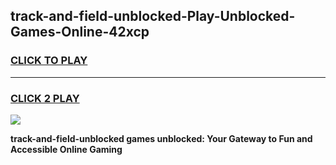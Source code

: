
## track-and-field-unblocked-Play-Unblocked-Games-Online-42xcp
<h3>
<a href="https://premium76.site?title=track-and-field-unblocked&ref=25A">CLICK TO PLAY</a></h3>
<hr>

<h3>
<a href="https://premium76.site?title=track-and-field-unblocked&ref=25A">CLICK 2 PLAY</a>
  
</h3>

<a href="https://premium76.site?title=track-and-field-unblocked&ref=25A"><img src="https://clearcache.store/games.png"></a>


**track-and-field-unblocked games unblocked: Your Gateway to Fun and Accessible Online Gaming**
